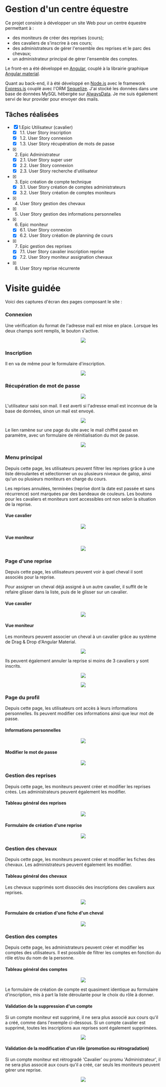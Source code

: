 
# Gestion d'un centre équestre

Ce projet consiste à développer un site Web pour un centre équestre permettant à :
- des moniteurs de créer des reprises (cours);
- des cavaliers de s'inscrire à ces cours;
- des administrateurs de gérer l'ensemble des reprises et le parc des chevaux;
- un administrateur principal de gérer l'ensemble des comptes.

Le front-en a été développé en <a href="https://angular.io/">Angular</a>, couplé à la librairie graphique <a href="https://material.angular.io/">Angular material</a>.

Quant au back-end, il à été développé en <a href="https://nodejs.org/en/">Node.js</a> avec le framework <a href="https://expressjs.com/fr/">Express.js</a> couplé avec l'ORM <a href="https://sequelize.org/">Sequelize</a>. J'ai stocké les données dans une base de données MySQL hébergée sur <a href="https://www.alwaysdata.com/fr/">AlwaysData</a>. Je me suis également servi de leur provider pour envoyer des mails.

## Tâches réalisées

-   [x] 1.Epic Utilisateur (cavalier)
    -   [x] 1.1. User Story inscription
    -   [x] 1.2. User Story connexion
    -   [x] 1.3. User Story récupération de mots de passe
-   [x] 2. Epic Administrateur
    -   [x] 2.1. User Story super user
    -   [x] 2.2. User Story connexion
    -   [x] 2.3. User Story recherche d'utilisateur
-   [x] 3. Epic création de compte technique
    -   [x] 3.1. User Story création de comptes administrateurs
    -   [x] 3.2. User Story création de comptes moniteurs
-   [x] 4. User Story gestion des chevaux
-   [x] 5. User Story gestion des informations personnelles
-   [x] 6. Epic moniteur
    -   [x] 6.1. User Story connexion
    -   [x] 6.2. User Story création de planning de cours
-   [x] 7. Epic gestion des reprises
    -   [x] 7.1. User Story cavalier inscription reprise
    -   [x] 7.2. User Story moniteur assignation chevaux
-   [x] 8. User Story reprise récurrente

# Visite guidée

Voici des captures d'écran des pages composant le site :

### Connexion

Une vérification du format de l'adresse mail est mise en place. Lorsque les deux champs sont remplis, le bouton s'active.

<p align="center"><img src="https://zupimages.net/up/20/46/71cu.jpg"></p>

### Inscription

Il en va de même pour le formulaire d'inscription.

<p align="center"><img src="https://zupimages.net/up/20/46/3t8t.jpg"></p>

### Récupération de mot de passe

<p align="center"><img src="https://zupimages.net/up/20/46/tagh.jpg"></p>

L'utilisateur saisi son mail. Il est averti si l'adresse email est inconnue de la base de données, sinon un mail est envoyé.

<p align="center"><img src="https://zupimages.net/up/20/46/o2my.jpg"></p>

Le lien ramène sur une page du site avec le mail chiffré passé en paramètre, avec un formulaire de réinitialisation du mot de passe.

<p align="center"><img src="https://zupimages.net/up/20/46/3udi.jpg"></p>

### Menu principal

Depuis cette page, les utilisateurs peuvent filtrer les reprises grâce à une liste déroulantes et sélectionner un ou plusieurs niveaux de galop, ainsi qu'un ou plusieurs moniteurs en charge du cours.

Les reprises annulées, terminées (reprise dont la date est passée et sans récurrence) sont marquées par des bandeaux de couleurs. Les boutons pour les cavaliers et moniteurs sont accessibles ont non selon la situation de la reprise.

#### Vue cavalier
<p align="center"><img src="https://zupimages.net/up/20/46/9jis.jpg"></p>

#### Vue moniteur
<p align="center"><img src="https://zupimages.net/up/20/46/y6xt.jpg"></p>

### Page d'une reprise
Depuis cette page, les utilisateurs peuvent voir à quel cheval il sont associés pour la reprise.

Pour assigner un cheval déjà assigné à un autre cavalier, il suffit de le refaire glisser dans la liste, puis de le glisser sur un cavalier.

#### Vue cavalier
<p align="center"><img src="https://zupimages.net/up/20/46/2gtg.jpg"></p>

#### Vue moniteur

Les moniteurs peuvent associer un cheval à un cavalier grâce au système de Drag & Drop d'Angular Material.

<p align="center"><img src="https://zupimages.net/up/20/46/2713.jpg"></p>

Ils peuvent également annuler la reprise si moins de 3 cavaliers y sont inscrits.

<p align="center"><img src="https://zupimages.net/up/20/46/xgud.jpg"></p>
<p align="center"><img src="https://zupimages.net/up/20/46/7py5.jpg"></p>

### Page du profil

Depuis cette page, les utilisateurs ont accès à leurs informations personnelles. Ils peuvent modifier ces informations ainsi que leur mot de passe.

#### Informations personnelles
<p align="center"><img src="https://zupimages.net/up/20/46/4yq4.jpg"></p>

#### Modifier le mot de passe
<p align="center"><img src="https://zupimages.net/up/20/46/mb18.jpg"></p>

### Gestion des reprises

Depuis cette page, les moniteurs peuvent créer et modifier les reprises crées. Les administrateurs peuvent également les modifier.

#### Tableau général des reprises
<p align="center"><img src="https://zupimages.net/up/20/46/x2ch.jpg"></p>

#### Formulaire de création d'une reprise
<p align="center"><img src="https://zupimages.net/up/20/46/lfiv.jpg"></p>

### Gestion des chevaux

Depuis cette page, les moniteurs peuvent créer et modifier les fiches des chevaux. Les administrateurs peuvent également les modifier.

#### Tableau général des chevaux

Les chevaux supprimés sont dissociés des inscriptions des cavaliers aux reprises.

<p align="center"><img src="https://zupimages.net/up/20/46/3t1l.jpg"></p>

#### Formulaire de création d'une fiche d'un cheval
<p align="center"><img src="https://zupimages.net/up/20/46/i3ga.jpg"></p>

### Gestion des comptes

Depuis cette page, les administrateurs peuvent créer et modifier les comptes des utilisateurs. Il est possible de filtrer les comptes en fonction du rôle et/ou du nom de la personne.

#### Tableau général des comptes
<p align="center"><img src="https://zupimages.net/up/20/46/gmm1.jpg"></p>

Le formulaire de création de compte est quasiment identique au formulaire d'inscription, mis à part la liste déroulante pour le choix du rôle à donner.

#### Validation de la suppression d'un compte

Si un compte moniteur est supprimé, il ne sera plus associé aux cours qu'il a créé, comme dans l'exemple ci-dessous.
Si un compte cavalier est supprimé, toutes les inscriptions aux reprises sont également supprimées.

<p align="center"><img src="https://zupimages.net/up/20/46/q1kf.jpg"></p>

#### Validation de la modification d'un rôle (promotion ou rétrogradation)

Si un compte moniteur est rétrogradé 'Cavalier' ou promu 'Administrateur', il ne sera plus associé aux cours qu'il a créé, car seuls les moniteurs peuvent gérer une reprise.

<p align="center"><img src="https://zupimages.net/up/20/46/rf7h.jpg"></p>
